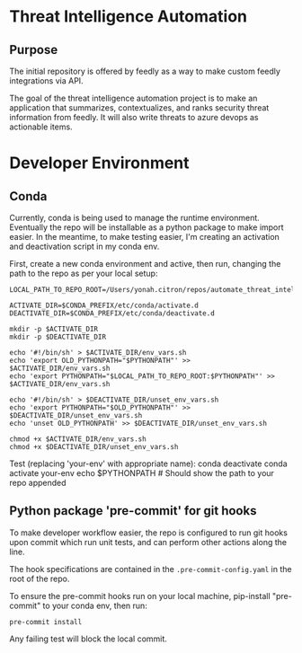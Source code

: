 # Threat Intelligence Automation
## Purpose

The initial repository is offered by feedly as a way to make custom feedly integrations via API.

The goal of the threat intelligence automation project is to make an application that summarizes, contextualizes, and ranks security threat information from feedly. It will also write threats to azure devops as actionable items.

# Developer Environment
## Conda

Currently, conda is being used to manage the runtime environment.
Eventually the repo will be installable as a python package to make import easier.
In the meantime, to make testing easier, I'm creating an activation and deactivation script in my conda env.

First, create a new conda environment and active, then run, changing the path to the repo as per your local setup:
```
LOCAL_PATH_TO_REPO_ROOT=/Users/yonah.citron/repos/automate_threat_intelligence

ACTIVATE_DIR=$CONDA_PREFIX/etc/conda/activate.d
DEACTIVATE_DIR=$CONDA_PREFIX/etc/conda/deactivate.d

mkdir -p $ACTIVATE_DIR
mkdir -p $DEACTIVATE_DIR

echo '#!/bin/sh' > $ACTIVATE_DIR/env_vars.sh
echo 'export OLD_PYTHONPATH="$PYTHONPATH"' >> $ACTIVATE_DIR/env_vars.sh
echo 'export PYTHONPATH="$LOCAL_PATH_TO_REPO_ROOT:$PYTHONPATH"' >> $ACTIVATE_DIR/env_vars.sh

echo '#!/bin/sh' > $DEACTIVATE_DIR/unset_env_vars.sh
echo 'export PYTHONPATH="$OLD_PYTHONPATH"' >> $DEACTIVATE_DIR/unset_env_vars.sh
echo 'unset OLD_PYTHONPATH' >> $DEACTIVATE_DIR/unset_env_vars.sh

chmod +x $ACTIVATE_DIR/env_vars.sh
chmod +x $DEACTIVATE_DIR/unset_env_vars.sh

```


Test (replacing 'your-env' with appropriate name):
conda deactivate
conda activate your-env
echo $PYTHONPATH  # Should show the path to your repo appended

## Python package 'pre-commit' for git hooks

To make developer workflow easier, the repo is configured to run git hooks
upon commit which run unit tests, and can perform other actions along the line.

The hook specifications are contained in the `.pre-commit-config.yaml` in the root of the repo.

To ensure the pre-commit hooks run on your local machine, pip-install "pre-commit" to your conda env,
then run:

`pre-commit install`

Any failing test will block the local commit.
